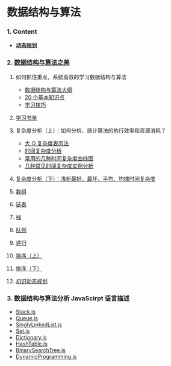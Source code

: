 # 数据结构与算法

### 1. Content

-   **[动态规划](/Content/DP.md)**

### 2. [数据结构与算法之美](https://time.geekbang.org/column/126)

1. 如何抓住重点，系统高效的学习数据结构与算法

    - [数据结构与算法大纲](/MindMap/Geek/知识图谱.jpg)
    - [20 个基本知识点](/Notes/Geek/01.20个基本知识点.md)
    - [学习技巧](/Notes/Geek/01.学习技巧.md)

2. [学习书单](/MindMap/Geek/学习书单.jpg)

3. 复杂度分析（上）：如何分析、统计算法的执行效率和资源消耗？

    - [大 O 复杂度表示法](/Notes/Geek/03.大O复杂度表示法.md)
    - [时间复杂度分析](/Notes/Geek/03.时间复杂度分析.md)
    - [常用的几种时间复杂度曲线图](/MindMap/Geek/常用的几种时间复杂度曲线图.jpg)
    - [几种常见时间复杂度实例分析](/Notes/Geek/03.几种常见时间复杂度实例分析.md)

4. [复杂度分析（下）：浅析最好、最坏、平均、均摊时间复杂度](/Notes/Geek/04.最好、最坏、平均、均摊时间复杂度.md)

5. [数组](/Notes/Geek/05.数组.md)

6. [链表](/Notes/Geek/06.链表.md)

7. [栈](/Notes/Geek/07.栈.md)

8. [队列](/Notes/Geek/08.队列.md)

9. [递归](/Notes/Geek/09.递归.md)

10. [排序（上）](</Notes/Geek/10.排序(上).md>)

11. [排序（下）](</Notes/Geek/11.排序(下).md>)

12. [初识动态规划](/Notes/Geek/40.初识动态规划：如何巧妙解决‘双十一’购物时的凑单问题.md)

### 3. 数据结构与算法分析 JavaScirpt 语言描述

-   [Stack.js](/DataStructure/Stack.js)
-   [Queue.js](/DataStructure/Queue.js)
-   [SinglyLinkedList.js](/DataStructure/SinglyLinkedList.js)
-   [Set.js](/DataStructure/Set.js)
-   [Dictionary.js](/DataStructure/Dictionary.js)
-   [HashTable.js](/DataStructure/HashTable.js)
-   [BinarySearchTree.js](/DataStructure/BinarySearchTree.js)
-   [DynamicProgramming.js](/Algo/DP.js)
